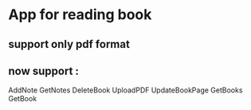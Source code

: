 # App for reading book 

## support only pdf format 

## now support :
   AddNote
   GetNotes
   DeleteBook
   UploadPDF
   UpdateBookPage
   GetBooks
   GetBook
